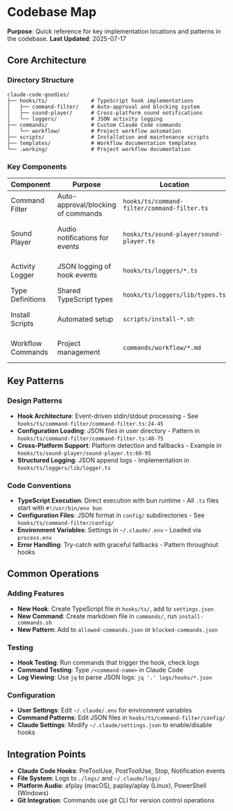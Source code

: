 # Codebase Map

**Purpose**: Quick reference for key implementation locations and patterns in the codebase.
**Last Updated**: 2025-07-17

## Core Architecture

### Directory Structure
```
claude-code-goodies/
├── hooks/ts/              # TypeScript hook implementations
│   ├── command-filter/    # Auto-approval and blocking system
│   ├── sound-player/      # Cross-platform sound notifications
│   └── loggers/           # JSON activity logging
├── commands/              # Custom Claude Code commands
│   └── workflow/          # Project workflow automation
├── scripts/               # Installation and maintenance scripts
├── templates/             # Workflow documentation templates
└── .working/              # Project workflow documentation
```

### Key Components
| Component | Purpose | Location | Notes |
|-----------|---------|----------|-------|
| Command Filter | Auto-approval/blocking of commands | `hooks/ts/command-filter/command-filter.ts` | Uses regex pattern matching |
| Sound Player | Audio notifications for events | `hooks/ts/sound-player/sound-player.ts` | Platform-specific audio commands |
| Activity Logger | JSON logging of hook events | `hooks/ts/loggers/*.ts` | Separate logger per event type |
| Type Definitions | Shared TypeScript types | `hooks/ts/loggers/lib/types.ts` | Common interfaces |
| Install Scripts | Automated setup | `scripts/install-*.sh` | Handles hooks and commands |
| Workflow Commands | Project management | `commands/workflow/*.md` | Markdown-based prompts |

## Key Patterns

### Design Patterns
- **Hook Architecture**: Event-driven stdin/stdout processing - See `hooks/ts/command-filter/command-filter.ts:24-45`
- **Configuration Loading**: JSON files in user directory - Pattern in `hooks/ts/command-filter/command-filter.ts:48-75`
- **Cross-Platform Support**: Platform detection and fallbacks - Example in `hooks/ts/sound-player/sound-player.ts:60-95`
- **Structured Logging**: JSON append logs - Implementation in `hooks/ts/loggers/lib/logger.ts`

### Code Conventions
- **TypeScript Execution**: Direct execution with bun runtime - All `.ts` files start with `#!/usr/bin/env bun`
- **Configuration Files**: JSON format in `config/` subdirectories - See `hooks/ts/command-filter/config/`
- **Environment Variables**: Settings in `~/.claude/.env` - Loaded via `process.env`
- **Error Handling**: Try-catch with graceful fallbacks - Pattern throughout hooks

## Common Operations

### Adding Features
- **New Hook**: Create TypeScript file in `hooks/ts/`, add to `settings.json`
- **New Command**: Create markdown file in `commands/`, run `install-commands.sh`
- **New Pattern**: Add to `allowed-commands.json` or `blocked-commands.json`

### Testing
- **Hook Testing**: Run commands that trigger the hook, check logs
- **Command Testing**: Type `/<command-name>` in Claude Code
- **Log Viewing**: Use `jq` to parse JSON logs: `jq '.' logs/hooks/*.json`

### Configuration
- **User Settings**: Edit `~/.claude/.env` for environment variables
- **Command Patterns**: Edit JSON files in `hooks/ts/command-filter/config/`
- **Claude Settings**: Modify `~/.claude/settings.json` to enable/disable hooks

## Integration Points
- **Claude Code Hooks**: PreToolUse, PostToolUse, Stop, Notification events
- **File System**: Logs to `./logs/` and `~/.claude/logs/`
- **Platform Audio**: afplay (macOS), paplay/aplay (Linux), PowerShell (Windows)
- **Git Integration**: Commands use git CLI for version control operations